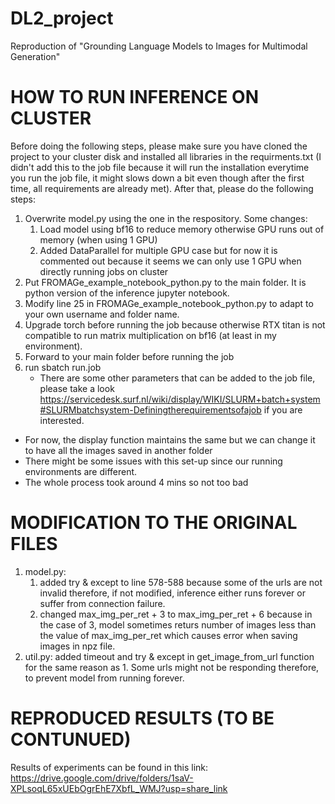 # DL2_project
Reproduction of "Grounding Language Models to Images for Multimodal Generation"

# HOW TO RUN INFERENCE ON CLUSTER
Before doing the following steps, please make sure you have cloned the project to your cluster disk and installed all libraries in the requirments.txt (I didn't add this to the job file because it will run the installation everytime you run the job file, it might slows down a bit even though after the first time, all requirements are already met).
After that, please do the following steps:
1. Overwrite model.py using the one in the respository. Some changes:
   1) Load model using bf16 to reduce memory otherwise GPU runs out of memory (when using 1 GPU)
   2) Added DataParallel for multiple GPU case but for now it is commented out because it seems we can only use 1 GPU 
      when directly running jobs on cluster
2. Put FROMAGe_example_notebook_python.py to the main folder. It is python version of the inference jupyter notebook.
3. Modify line 25 in FROMAGe_example_notebook_python.py to adapt to your own username and folder name.
4. Upgrade torch before running the job because otherwise RTX titan is not compatible to run matrix multiplication on    bf16 (at least in my environment).
5. Forward to your main folder before running the job 
6. run sbatch run.job
   * There are some other parameters that can be added to the job file, please take a look      https://servicedesk.surf.nl/wiki/display/WIKI/SLURM+batch+system#SLURMbatchsystem-Definingtherequirementsofajob if        you are interested.

* For now, the display function maintains the same but we can change it to have all the images saved in another folder
* There might be some issues with this set-up since our running environments are different.
* The whole process took around 4 mins so not too bad

# MODIFICATION TO THE ORIGINAL FILES
1. model.py: 
   1) added try & except to line 578-588 because some of the urls are not invalid therefore, if not modified, inference either runs forever or suffer from connection failure.
   2) changed max_img_per_ret + 3 to max_img_per_ret + 6 because in the case of 3, model sometimes returs number of images less than the value of max_img_per_ret which causes error when saving images in npz file.
3. util.py: added timeout and try & except in get_image_from_url function for the same reason as 1. Some urls might not be responding therefore, to prevent 
   model from running forever.

# REPRODUCED RESULTS (TO BE CONTUNUED)
Results of experiments can be found in this link:
https://drive.google.com/drive/folders/1saV-XPLsoqL65xUEbOgrEhE7XbfL_WMJ?usp=share_link
